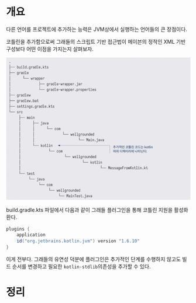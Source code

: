 <!-- Date: 2025-01-28 -->
<!-- Update Date: 2025-01-28 -->
<!-- File ID: a348d523-17fe-4de7-9c1c-c0226278ed62 -->
<!-- Author: Seoyeon Jang -->

# 개요

다른 언어를 프로젝트에 추가하는 능력은 JVM상에서 실행하는 언어들의 큰 장점이다.

코틀린을 추가함으로써 그래들의 스크립트 기반 접근법이 메이븐의 정적인 XML 기반 구성보다 어떤 이점을 가지는지 살펴보자.

![](.11.3.8_코틀린_추가_images/a6d809a6.png)

build.gradle.kts 파일에서 다음과 같이 그래들 플러그인을 통해 코틀린 지원을 활성화환다.

```groovy
plugins {
    application
    id("org.jetbrains.kotlin.jvm") version "1.6.10"
}
```

이게 전부다. 그래들의 유연성 덕분에 플러그인은 추가적인 단계를 수행하지 않고도 빌드 순서를 변경하고 필요한 `kotlin-stdlib`의존성을 추가할 수 있다.


# 정리


